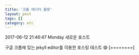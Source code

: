 ```yaml
---
title: '크롬 에디터 활용'
layout: post
tags: []
category: etc
---
```

2017-06-12 21:46:47 Monday
새로운 포스트

구글 크롬에 있는 jekyll editor를 이용한 포스팅 테스트
:smile:
[========]
